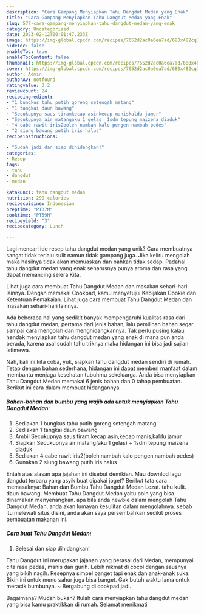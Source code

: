 ```yaml
---
description: "Cara Gampang Menyiapkan Tahu Dangdut Medan yang Enak"
title: "Cara Gampang Menyiapkan Tahu Dangdut Medan yang Enak"
slug: 577-cara-gampang-menyiapkan-tahu-dangdut-medan-yang-enak
category: Uncategorized
date: 2023-02-12T00:01:47.233Z
image: https://img-global.cpcdn.com/recipes/7652d2ac0a6ea7ad/680x482cq70/tahu-dangdut-medan-foto-resep-utama.jpg
hideToc: false
enableToc: true
enableTocContent: false
thumbnail: https://img-global.cpcdn.com/recipes/7652d2ac0a6ea7ad/680x482cq70/tahu-dangdut-medan-foto-resep-utama.jpg
cover: https://img-global.cpcdn.com/recipes/7652d2ac0a6ea7ad/680x482cq70/tahu-dangdut-medan-foto-resep-utama.jpg
author: Admin
authorAv: notfound
ratingvalue: 3.2
reviewcount: 24
recipeingredient:
- "1 bungkus tahu putih goreng setengah matang"
- "1 tangkai daun bawang"
- "Secukupnya saus tiramkecap asinkecap maniskaldu jamur"
- "Secukupnya air matangaku 1 gelas  1sdm tepung maizena diaduk"
- "4 cabe rawit iris2boleh nambah kalo pengen nambah pedes"
- "2 siung bawang putih iris halus"
recipeinstructions:

- "Sudah jadi dan siap dihidangkan!"
categories:
- Resep
tags:
- tahu
- dangdut
- medan

katakunci: tahu dangdut medan 
nutrition: 299 calories
recipecuisine: Indonesian
preptime: "PT37M"
cooktime: "PT59M"
recipeyield: "3"
recipecategory: Lunch

---
```





Lagi mencari ide resep tahu dangdut medan yang unik? Cara membuatnya sangat tidak terlalu sulit namun tidak gampang juga. Jika keliru mengolah maka hasilnya tidak akan memuaskan dan bahkan tidak sedap. Padahal tahu dangdut medan yang enak seharusnya punya aroma dan rasa yang dapat memancing selera Kita.





Lihat juga cara membuat Tahu Dangdut Medan dan masakan sehari-hari lainnya. Dengan memakai Cookpad, kamu menyetujui Kebijakan Cookie dan Ketentuan Pemakaian. Lihat juga cara membuat Tahu Dangdut Medan dan masakan sehari-hari lainnya.

Ada beberapa hal yang sedikit banyak mempengaruhi kualitas rasa dari tahu dangdut medan, pertama dari jenis bahan, lalu pemilihan bahan segar sampai cara mengolah dan menghidangkannya. Tak perlu pusing kalau hendak menyiapkan tahu dangdut medan yang enak di mana pun anda berada, karena asal sudah tahu triknya maka hidangan ini bisa jadi sajian istimewa.






Nah, kali ini kita coba, yuk, siapkan tahu dangdut medan sendiri di rumah. Tetap dengan bahan sederhana, hidangan ini dapat memberi manfaat dalam membantu menjaga kesehatan tubuhmu sekeluarga. Anda bisa menyiapkan Tahu Dangdut Medan memakai 6 jenis bahan dan 0 tahap pembuatan. Berikut ini cara dalam membuat hidangannya.

<!--inarticleads1-->

##### Bahan-bahan dan bumbu yang wajib ada untuk menyiapkan Tahu Dangdut Medan:

1. Sediakan 1 bungkus tahu putih goreng setengah matang
1. Sediakan 1 tangkai daun bawang
1. Ambil Secukupnya saus tiram,kecap asin,kecap manis,kaldu jamur
1. Siapkan Secukupnya air matang(aku 1 gelas) + 1sdm tepung maizena diaduk
1. Sediakan 4 cabe rawit iris2(boleh nambah kalo pengen nambah pedes)
1. Gunakan 2 siung bawang putih iris halus


Entah atas alasan apa jajahan ini disebut demikian. Mau downlod lagu dangdut terbaru yang asyik buat dipakai joget? Berikut tata cara memasaknya: Bahan dan Bumbu Tahu Dangdut Medan Lezat. tahu kulit. daun bawang. Membuat Tahu Dangdut Medan yaitu poin yang bisa dinamakan menyenangkan. apa bila anda newbie dalam mengolah Tahu Dangdut Medan, anda akan lumayan kesulitan dalam mengolahnya. sebab itu melewati situs disini, anda akan saya persembahkan sedikit proses pembuatan makanan ini. 

<!--inarticleads2-->

##### Cara buat Tahu Dangdut Medan:


1. Selesai dan siap dihidangkan!

Tahu Dangdut ini merupakan jajanan yang berasal dari Medan, mempunyai cita rasa pedas, manis dan gurih. Lebih nikmat di cocol dengan sausnya yang bikih nagih. Resepnya simpel banget tapi enak dan anak-anak suka. Bikin ini untuk menu sahur juga bisa banget. Gak butuh waktu lama untuk meracik bumbunya. ~ Bergabung di cookpad jadi. 

Bagaimana? Mudah bukan? Itulah cara menyiapkan tahu dangdut medan yang bisa kamu praktikkan di rumah. Selamat menikmati
